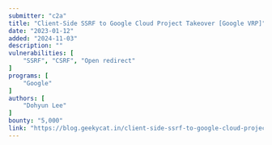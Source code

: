 ```yaml
---
submitter: "c2a"
title: "Client-Side SSRF to Google Cloud Project Takeover [Google VRP]"
date: "2023-01-12"
added: "2024-11-03"
description: ""
vulnerabilities: [
    "SSRF", "CSRF", "Open redirect"
]
programs: [
    "Google"
]
authors: [
    "Dohyun Lee"
]
bounty: "5,000"
link: "https://blog.geekycat.in/client-side-ssrf-to-google-cloud-project-takeover/"
---
```




